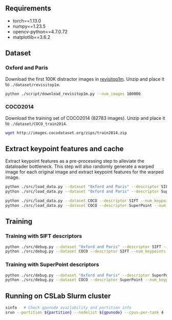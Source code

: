 ## Requirements
- torch==1.13.0
- numpy==1.23.5
- opencv-python==4.7.0.72
- matplotlib==3.6.2


## Dataset
### Oxford and Paris
Download the first 100K distractor images in [revisitop1m](https://github.com/filipradenovic/revisitop). Unzip and place it to `./dataset/revisitop1m`.
```sh
python ./script/download_revisitop1m.py --num_images 100000
```

### COCO2014
Download the training set of COCO2014 (82783 images). Unzip and place it to `./dataset/COCO_train2014`.
```sh
wget http://images.cocodataset.org/zips/train2014.zip
```


## Extract keypoint features and cache
Extract keypoint features as a pre-processing step to alleviate the dataloader bottleneck. This step will also randomly generate a warped image for each original image and extract keypoint features for the warped image.
```sh
python ./src/load_data.py --dataset "Oxford and Paris" --descriptor SIFT --num_keypoints 1024 --device cpu
python ./src/load_data.py --dataset "Oxford and Paris" --descriptor SuperPoint --num_keypoints 512 --device cuda

python ./src/load_data.py --dataset COCO --descriptor SIFT --num_keypoints 1024 --device cpu
python ./src/load_data.py --dataset COCO --descriptor SuperPoint --num_keypoints 512 --device cuda
```

## Training
### Training with SIFT descriptors
```sh
python ./src/debug.py --dataset "Oxford and Paris" --descriptor SIFT --num_keypoints 1024
python ./src/debug.py --dataset COCO --descriptor SIFT --num_keypoints 1024
```

### Training with SuperPoint descriptors
```sh
python ./src/debug.py --dataset "Oxford and Paris" --descriptor SuperPoint --num_keypoints 512
python ./src/debug.py --dataset COCO --descriptor SuperPoint --num_keypoints 512
```


## Running on CSLab Slurm cluster
```sh
sinfo   # Check gpunode availability and partition info
srun --partition ${partition} --nodelist ${gpunode} --cpus-per-task 4 --gres=gpu:1 --mem=8G --pty bash
```
